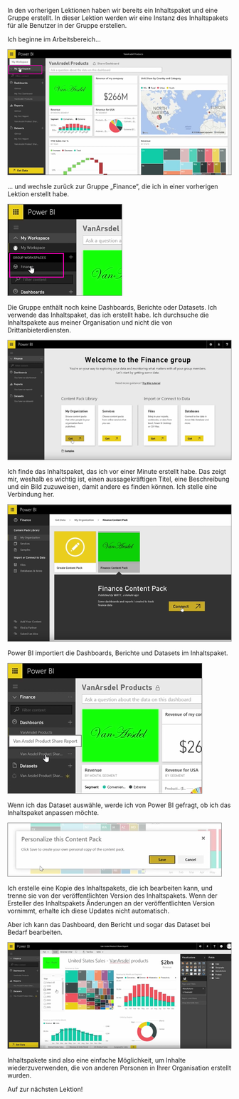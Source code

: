 In den vorherigen Lektionen haben wir bereits ein Inhaltspaket und eine Gruppe erstellt. In dieser Lektion werden wir eine Instanz des Inhaltspakets für alle Benutzer in der Gruppe erstellen.

Ich beginne im Arbeitsbereich...

![Freigabe und Zusammenarbeit in Power BI](./media/6-3-use-content-packs/pbi_learn06_03myworkspace.png)

... und wechsle zurück zur Gruppe „Finance“, die ich in einer vorherigen Lektion erstellt habe.

![Freigabe und Zusammenarbeit in Power BI](./media/6-3-use-content-packs/pbi_learn06_03switch2group.png)

Die Gruppe enthält noch keine Dashboards, Berichte oder Datasets. Ich verwende das Inhaltspaket, das ich erstellt habe. Ich durchsuche die Inhaltspakete aus meiner Organisation und nicht die von Drittanbieterdiensten.

![Freigabe und Zusammenarbeit in Power BI](./media/6-3-use-content-packs/pbi_learn06_03myorgcontpk.png)

Ich finde das Inhaltspaket, das ich vor einer Minute erstellt habe. Das zeigt mir, weshalb es wichtig ist, einen aussagekräftigen Titel, eine Beschreibung und ein Bild zuzuweisen, damit andere es finden können. Ich stelle eine Verbindung her.

![Freigabe und Zusammenarbeit in Power BI](./media/6-3-use-content-packs/pbi_learn06_03contgallry.png)

Power BI importiert die Dashboards, Berichte und Datasets im Inhaltspaket.

![Freigabe und Zusammenarbeit in Power BI](./media/6-3-use-content-packs/pbi_learn06_03added2group.png)

Wenn ich das Dataset auswähle, werde ich von Power BI gefragt, ob ich das Inhaltspaket anpassen möchte.

![Freigabe und Zusammenarbeit in Power BI](./media/6-3-use-content-packs/pbi_learn06_03personalize.png)

Ich erstelle eine Kopie des Inhaltspakets, die ich bearbeiten kann, und trenne sie von der veröffentlichten Version des Inhaltspakets. Wenn der Ersteller des Inhaltspakets Änderungen an der veröffentlichten Version vornimmt, erhalte ich diese Updates nicht automatisch.

Aber ich kann das Dashboard, den Bericht und sogar das Dataset bei Bedarf bearbeiten.

![Freigabe und Zusammenarbeit in Power BI](./media/6-3-use-content-packs/pbi_learn06_03editreport.png)

Inhaltspakete sind also eine einfache Möglichkeit, um Inhalte wiederzuverwenden, die von anderen Personen in Ihrer Organisation erstellt wurden.

Auf zur nächsten Lektion!

